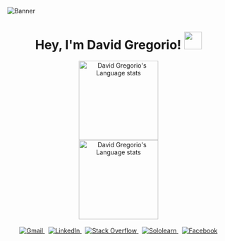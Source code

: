 <!-- 07/27/2022 -->

![Banner](https://raw.githubusercontent.com/warmnights/warmnights/main/banner.png)
<div align="center">
<h1>
Hey, I'm David Gregorio!
<a href="https://media.giphy.com/media/3ohhwMDyS6rv3sB8yI/giphy.gif"><img src="https://media.giphy.com/media/3ohhwMDyS6rv3sB8yI/giphy.gif" width=40></a>
</h1>
</div>

<!-- Light Mode -->
<div align="center">
<!--
<a href="https://github.com/anuraghazra/github-readme-stats#gh-light-mode-only">
<img height=180 src="https://github-readme-stats.vercel.app/api?username=warmnights&show_icons=true&count_private=true&line_height=28&include_all_commits=true&role=OWNER,COLLABORATOR&exclude_repo=github-readme-stats&theme=graywhite&hide_border=1&bg_color=00000000#gh-light-mode-only" alt="David Gregorio's Github stats" />
</a>
-->
<a href="https://github.com/anuraghazra/github-readme-stats#gh-light-mode-only">
<img height=180 src="https://github-readme-stats.vercel.app/api/top-langs/?username=warmnights&layout=compact&role=OWNER,COLLABORATOR&theme=graywhite&hide_border=1&bg_color=00000000#gh-light-mode-only" alt="David Gregorio's Language stats" />
</a>
</div>

<!-- Dark Mode -->
<div align="center">
<!--
<a href="https://github.com/anuraghazra/github-readme-stats#gh-dark-mode-only">
<img height=180 src="https://github-readme-stats.vercel.app/api?username=warmnights&show_icons=true&count_private=true&line_height=28&include_all_commits=true&role=OWNER,COLLABORATOR&exclude_repo=github-readme-stats&theme=react&hide_border=1&bg_color=00000000#gh-dark-mode-only" alt="David Gregorio's Github stats" />
</a>
-->
<a href="https://github.com/anuraghazra/github-readme-stats#gh-dark-mode-only">
<img height=180 src="https://github-readme-stats.vercel.app/api/top-langs/?username=warmnights&layout=compact&role=OWNER,COLLABORATOR&theme=react&hide_border=1&bg_color=00000000#gh-dark-mode-only" alt="David Gregorio's Language stats" />
</a>
</div>

<br/>

<!-- Gmail button 1 -->
<div align="center">
<a href="mailto:dcgregorio16@gmail.com?subject=subject&message=message">
<img src="https://img.shields.io/badge/Gmail-D14836?style=for-the-badge&logo=gmail&logoColor=white" alt="Gmail" >
</a>
&nbsp;
<!-- LinkedIn button 2 -->
<a href="https://linkedin.com/in/duskk">
<img src="https://img.shields.io/badge/LinkedIn-0077B5?style=for-the-badge&logo=linkedin&logoColor=white" alt="LinkedIn" >
</a>
&nbsp;
<!-- Stack Overflow button 3 -->
<a href="https://stackoverflow.com/users/19586345">
<img src="https://img.shields.io/badge/Stack_Overflow-FE7A16?style=for-the-badge&logo=stack-overflow&logoColor=white" alt="Stack Overflow" >
</a>
&nbsp;
<!-- Sololearn button 4 -->
<a href="https://www.sololearn.com/profile/26203056">
<img src="https://img.shields.io/badge/-Sololearn-3a464b?style=for-the-badge&logo=Sololearn&logoColor=white" alt="Sololearn" >
</a>
&nbsp;
<!-- Facebook button 5 -->
<a href="https://facebook.com/dcgregorio16">
<img src="https://img.shields.io/badge/Facebook-1877F2?style=for-the-badge&logo=facebook&logoColor=white" alt="Facebook">
</a>
</div>
